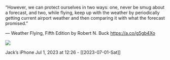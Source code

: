“However, we can protect ourselves in two ways: one, never be smug about a forecast, and two, while flying, keep up with the weather by periodically getting current airport weather and then comparing it with what the forecast promised.”

— Weather Flying, Fifth Edition by Robert N. Buck
https://a.co/g5gb4Xo



![](<file:///Users/johnoleary/Library/Mobile Documents/iCloud~is~workflow~my~workflows/Documents/Screenshots/2023-07-01 122613.png>)

Jack’s iPhone
Jul 1, 2023 at 12:26 - [[2023-07-01-Sat]]

